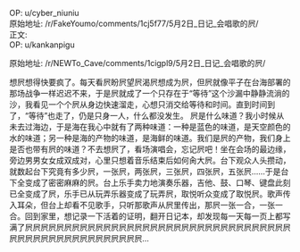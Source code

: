 
OP: u/cyber_niuniu  
原始地址: /r/FakeYoumo/comments/1cj5f77/5月2日_日记_会唱歌的屄/  
正文:  
OP: u/kankanpigu  

 原始地址: /r/NEWTo_Cave/comments/1cigpl9/5月2日_日记_会唱歌的屄/  


想屄想得快要疯了。每天看屄盼屄望屄渴屄想成为屄，但屄就像平子在台海部署的那场战争一样迟迟不来，于是屄就成了一个只存在于“等待”这个沙漏中静静流淌的沙，我看见一个个屄从身边快速溜走，心想只消交给等待和时间。直到时间到了，“等待”也走了，仍是只身一人，什么都没发生。
屄是什么味道？我小时候从未去过海边，于是海在我心中就有了两种味道：一种是蓝色的味道，是天空颜色的水的味道；另一种是海的产物的味道，是海鲜的味道。我们是屄的产物，我们身上是否也带有屄的味道？不去想屄了，看场演唱会，忘记屄吧！坐在会场的最边缘，旁边男男女女成双成对，心里只想着音乐结束后如何肏大屄。台下观众人头攒动，就数起台下究竟有多少屄，一张屄，两张屄，三张屄，四张屄，五张屄……于是台下全变成了密密麻麻的屄。台上乐手卖力地演奏乐器，吉他、鼓、口琴、键盘此刻已全变成了屄，乐手已从玩弄乐器变成了玩弄屄，取悦听众变成了取悦屄。歌声传入耳朵，但台上却看不见歌手，只听那歌声从屄里传出，那屄一张一合，一张一合。回到家里，想记录一下活着的证明，翻开日记本，却发现每一天每一页上都写满了屄屄屄屄屄屄屄屄屄屄屄屄屄屄屄屄屄屄屄屄屄屄屄屄屄屄屄屄屄屄屄屄屄屄屄屄屄屄屄屄屄屄屄屄屄屄屄屄屄屄屄…
